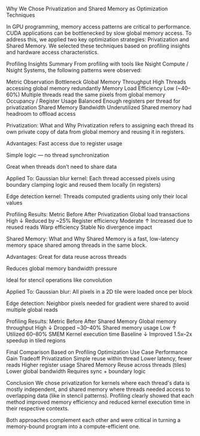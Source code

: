 Why We Chose Privatization and Shared Memory as Optimization Techniques

In GPU programming, memory access patterns are critical to performance. CUDA applications can be bottlenecked by slow global memory access. To address this, we applied two key optimization strategies: Privatization and Shared Memory. We selected these techniques based on profiling insights and hardware access characteristics.

Profiling Insights Summary
From profiling with tools like Nsight Compute / Nsight Systems, the following patterns were observed:

Metric	Observation	Bottleneck
Global Memory Throughput	High	Threads accessing global memory redundantly
Memory Load Efficiency	Low (~40–60%)	Multiple threads read the same pixels from global memory
Occupancy / Register Usage	Balanced	Enough registers per thread for privatization
Shared Memory Bandwidth	Underutilized	Shared memory had headroom to offload access

Privatization: What and Why
Privatization refers to assigning each thread its own private copy of data from global memory and reusing it in registers.

Advantages:
Fast access due to register usage

Simple logic — no thread synchronization

Great when threads don’t need to share data

Applied To:
Gaussian blur kernel: Each thread accessed pixels using boundary clamping logic and reused them locally (in registers)

Edge detection kernel: Threads computed gradients using only their local values

Profiling Results:
Metric	Before	After Privatization
Global load transactions	High	↓ Reduced by ~25%
Register efficiency	Moderate	↑ Increased due to reused reads
Warp efficiency	Stable	No divergence impact

Shared Memory: What and Why
Shared Memory is a fast, low-latency memory space shared among threads in the same block.

Advantages:
Great for data reuse across threads

Reduces global memory bandwidth pressure

Ideal for stencil operations like convolution

Applied To:
Gaussian blur: All pixels in a 2D tile were loaded once per block

Edge detection: Neighbor pixels needed for gradient were shared to avoid multiple global reads

Profiling Results:
Metric	Before	After Shared Memory
Global memory throughput	High	↓ Dropped ~30–40%
Shared memory usage	Low	↑ Utilized 60–80% SMEM
Kernel execution time	Baseline	↓ Improved 1.5x–2x speedup in tiled regions

Final Comparison Based on Profiling
Optimization	Use Case	Performance Gain	Tradeoff
Privatization	Simple reuse within thread	Lower latency, fewer reads	Higher register usage
Shared Memory	Reuse across threads (tiles)	Lower global bandwidth	Requires sync + boundary logic

Conclusion
We chose privatization for kernels where each thread's data is mostly independent, and shared memory where threads needed access to overlapping data (like in stencil patterns). Profiling clearly showed that each method improved memory efficiency and reduced kernel execution time in their respective contexts.

Both approaches complement each other and were critical in turning a memory-bound program into a compute-efficient one.
